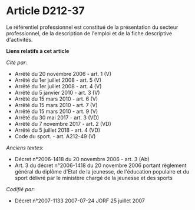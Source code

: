 # Article D212-37

Le référentiel professionnel est constitué de la présentation du secteur professionnel, de la description de l'emploi et de
la fiche descriptive d'activités.

**Liens relatifs à cet article**

_Cité par_:

  - Arrêté du 20 novembre 2006 - art. 1 (V)
  - Arrêté du 1er juillet 2008 - art. 5 (V)
  - Arrêté du 1er juillet 2008 - art. 4 (V)
  - Arrêté du 5 janvier 2010 - art. 3 (V)
  - Arrêté du 15 mars 2010 - art. 6 (V)
  - Arrêté du 15 mars 2010 - art. 7 (V)
  - Arrêté du 15 mars 2010 - art. 9 (V)
  - Arrêté du 30 mai 2017 - art. 3 (VD)
  - Arrêté du 7 novembre 2017 - art. 2 (VD)
  - Arrêté du 5 juillet 2018 - art. 4 (VD)
  - Code du sport. - art. A212-49 (V)

_Anciens textes_:

  - Décret n°2006-1418 du 20 novembre 2006 - art. 3 (Ab)
  - Art. 3 du décret n°2006-1418 du 20 novembre 2006 portant règlement général du diplôme d'Etat de la jeunesse, de l'éducation populaire et du sport délivré par le ministère chargé de la jeunesse et des sports

_Codifié par_:

  - Décret n°2007-1133 2007-07-24 JORF 25 juillet 2007
